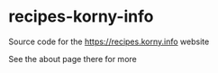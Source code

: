 # recipes-korny-info

Source code for the <https://recipes.korny.info> website

See the about page there for more
